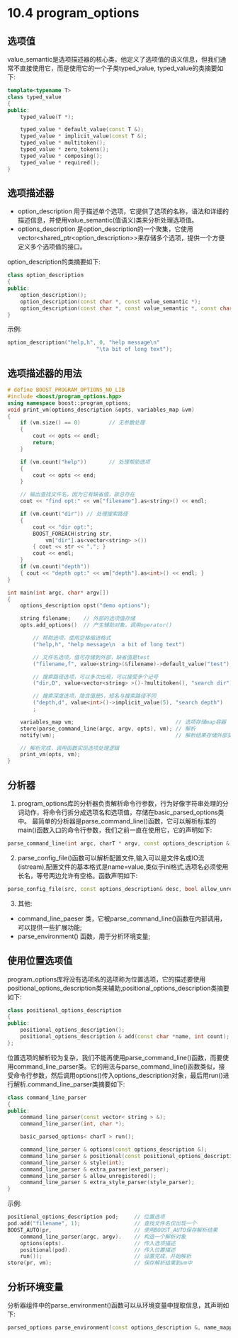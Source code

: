# 10.4 program_options
## 选项值
value_semantic是选项描述器的核心类，他定义了选项值的语义信息，但我们通常不直接使用它，而是使用它的一个子类typed_value, typed_value的类摘要如下:
```c++
template<typename T>
class typed_value
{
public:
    typed_value(T *);

    typed_value * default_value(const T &);
    typed_value * implicit_value(const T &);
    typed_value * multitoken();
    typed_value * zero_tokens();
    typed_value * composing();
    typed_value * required();
}
```

## 选项描述器
- option_description 用于描述单个选项，它提供了选项的名称，语法和详细的描述信息，并使用value_semantic(值语义)类来分析处理选项值。
- options_description 是option_description的一个聚集，它使用vector<shared_ptr<option_description>>来存储多个选项，提供一个方便定义多个选项值的接口。

option_description的类摘要如下:
```c++
class option_description
{
public:
    option_description();
    option_description(const char *, const value_semantic *);
    option_description(const char *, const value_semantic *, const char *);
}
```

示例:
```c++
option_description("help,h", 0, "help message\n"
                            "\ta bit of long text");
```

## 选项描述器的用法
```c++
# define BOOST_PROGRAM_OPTIONS_NO_LIB
#include <boost/program_options.hpp>
using namespace boost::program_options;
void print_vm(options_description &opts, variables_map &vm)
{
    if (vm.size() == 0)         // 无参数处理
    {
        cout << opts << endl;
        return;
    }

    if (vm.count("help"))       // 处理帮助选项
    {
        cout << opts << end;
    }

    // 输出查找文件名，因为它有缺省值，故总存在
    cout << "find opt:" << vm["filename"].as<string>() << endl;

    if (vm.count("dir")) // 处理搜索路径
    {
        cout << "dir opt:";
        BOOST_FOREACH(string str,
            vm["dir"].as<vector<string> >())
        { cout << str << ","; }
        cout << endl;
    }
    if (vm.count("depth"))
    { cout << "depth opt:" << vm["depth"].as<int>() << endl; }
}

int main(int argc, char* argv[])
{
    options_description opst("demo options");

    string filename;    // 外部的选项值存储
    opts.add_options()  // 产生辅助对象，调用operator()

        // 帮助选项，使用空格缩进格式
        ("help,h", "help message\n  a bit of long text")

        // 文件名选项，值可存储到外部，缺省值是test
        ("filename,f", value<string>(&filename)->default_value("test"), "to find a file")

        // 搜索路径选项，可以多次出现，可以接受多个记号
        ("dir,D", value<vector<string> >()-?multitoken(), "search dir")

        // 搜索深度选项，隐含值是5，短名与搜索路径不同
        ("depth,d", value<int>()->implicit_value(5), "search depth")
        ;

    variables_map vm;                                // 选项存储map容器
    store(parse_command_line(argc, argv, opts), vm); // 解析
    notify(vm);                                      // 解析结果存储外部变量

    // 解析完成，调用函数实现选项处理逻辑
    print_vm(opts, vm);
}
```

## 分析器
1. program_options库的分析器负责解析命令行参数，行为好像字符串处理的分词动作，将命令行拆分成选项名和选项值，存储在basic_parsed_options类中。
最简单的分析器是parse_command_line()函数，它可以解析标准的main()函数入口的命令行参数，我们之前一直在使用它，它的声明如下:
```c++
parse_command_line(int argc, charT * argv, const options_description &);
```

2. parse_config_file()函数可以解析配置文件,输入可以是文件名或IO流(istream),配置文件的基本格式是name=value,类似于ini格式,选项名必须使用长名，等号两边允许有空格。函数声明如下:
```c++
parse_config_file(src, const options_description& desc, bool allow_unregistered = false);
```

3. 其他:
- command_line_paeser 类，它被parse_command_line()函数在内部调用，可以提供一些扩展功能;
- parse_environment() 函数，用于分析环境变量;

## 使用位置选项值
program_options库将没有选项名的选项称为位置选项，它的描述要使用positional_options_description类来辅助,positional_options_description类摘要如下:
```c++
class positional_options_description
{
public:
    positional_options_description();
    positional_options_description & add(const char *name, int count);
};
```

位置选项的解析较为复杂，我们不能再使用parse_command_line()函数，而要使用command_line_parser类。它的用法与parse_command_line()函数类似，接受命令行参数，然后调用options()传入options_description对象，最后用run()进行解析.command_line_parser类摘要如下:
```c++
class command_line_parser
{
public:
    command_line_parser(const vector< string > &);
    command_line_parser(int, char *);

    basic_parsed_options< charT > run();

    command_line_parser & options(const options_description &);
    command_line_parser & positional(const positional_options_description &);
    command_line_parser & style(int);
    command_line_parser & extra_parser(ext_parser);
    command_line_parser & allow_unregistered();
    command_line_parser & extra_style_parser(style_parser);
}
```

示例:
```c++
positional_options_description pod;     // 位置选项
pod.add("filename", 1);                 // 查找文件名仅出现一个
BOOST_AUTO(pr,                          // 使用BOOST_AUTO保存解析结果
    command_line_parser(argc, argv).    // 构造一个解析对象
    options(opts).                      // 传入选项描述
    positional(pod).                    // 传入位置描述
    run());                             // 设置完成，开始解析
store(pr, vm);                          // 保存解析结果到vm中
```

## 分析环境变量
分析器组件中的parse_environment()函数可以从环境变量中提取信息，其声明如下:
```c++
parsed_options parse_environment(const options_description &, name_mapper);
```